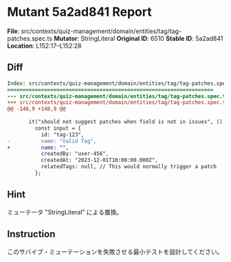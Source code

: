 # Mutant 5a2ad841 Report

**File**: src/contexts/quiz-management/domain/entities/tag/tag-patches.spec.ts
**Mutator**: StringLiteral
**Original ID**: 6510
**Stable ID**: 5a2ad841
**Location**: L152:17–L152:28

## Diff

```diff
Index: src/contexts/quiz-management/domain/entities/tag/tag-patches.spec.ts
===================================================================
--- src/contexts/quiz-management/domain/entities/tag/tag-patches.spec.ts	original
+++ src/contexts/quiz-management/domain/entities/tag/tag-patches.spec.ts	mutated #6510
@@ -148,9 +148,9 @@
 
       it("should not suggest patches when field is not in issues", () => {
         const input = {
           id: "tag-123",
-          name: "Valid Tag",
+          name: "",
           createdBy: "user-456",
           createdAt: "2023-12-01T10:00:00.000Z",
           relatedTags: null, // This would normally trigger a patch
         };
```

## Hint

ミューテータ "StringLiteral" による置換。

## Instruction

このサバイブ・ミューテーションを失敗させる最小テストを設計してください。
